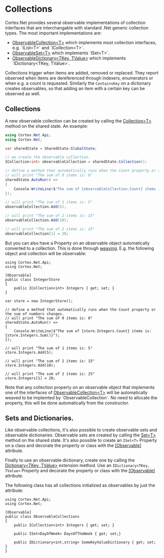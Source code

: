 # Collections

Cortex.Net provides several observable implementations of collection interfaces that are interchangable with standard .Net generic collection types. The most important implementations are:

* [ObservableCollection&lt;T&gt;](xref:Cortex.Net.Types.ObservableCollection`1) which implements most collection interfaces, e.g. `IList<T>` and `ICollection<T>`. 
* [ObservableSet&lt;T&gt;](xref:Cortex.Net.Types.ObservableSet`1) which implements `ISet<T>`.
* [ObservableDictionary&lt;TKey, TValue&gt;](xref:Cortex.Net.Types.ObservableDictionary`2) which implements `IDictionary<TKey, TValue>`.

Collections trigger when items are added, removed or replaced. They report observed when items are dereferenced through indexers, enumerators or when e.g. a count is requested. Similarly the `ContainsKey` on a dictionary creates observables, so that adding an item with a certain key can be observed as well.

## Collections

A new observable collection can be created by calling the [Collection&lt;T&gt;](xref:Cortex.Net.Api.SharedStateObservableExtensions.Collection``1(Cortex.Net.ISharedState,IEnumerable{``0},System.String,Cortex.Net.IEnhancer)) method on the shared state. An example:

```csharp
using Cortex.Net.Api;
using Cortex.Net;

var sharedState = SharedState.GlobalState;

// we create the observable collection.
ICollection<int> observableCollection = sharedState.Collection();

// define a method that automatically runs when the Count property or the sum of numbers changes.
// will print "The sum of 0 items is: 0"
sharedState.AutoRun(r => 
{
    Console.WriteLine($"The sum of {observableCollection.Count} items is: {observableCollection.Sum()}");
});

// will print "The sum of 1 items is: 5"
observableCollection.Add(5);

// will print "The sum of 2 items is: 15"
observableCollection.Add(10);

// will print "The sum of 2 items is: 25"
observableCollection[1] = 20;
```

But you can also have a Property on an observable object automatically converted to a collection. This is done through
[weaving](weaving.md). E.g. the following object and collection will be observable:

```
using Cortex.Net.Api;
using Cortex.Net;

[Observable]
public class IntegerStore
{
    public ICollection<int> Integers { get; set; }
}

var store = new IntegerStore();

// define a method that automatically runs when the Count property or the sum of numbers changes.
// will print "The sum of 0 items is: 0"
sharedState.AutoRun(r => 
{
    Console.WriteLine($"The sum of {store.Integers.Count} items is: {store.Integers.Sum()}");
});

// will print "The sum of 1 items is: 5"
store.Integers.Add(5);

// will print "The sum of 2 items is: 15"
store.Integers.Add(10);

// will print "The sum of 2 items is: 25"
store.Integers[1] = 20;

```

Note that any collection property on an observable object that implements one of the interfaces of
[ObservableCollection&lt;T&gt;](xref:Cortex.Net.Types.ObservableCollection`1) will be automatically
weaved to be implemted by `ObservableCollection`. No need to allocate the property, this will be
done automatically from the constructor.

## Sets and Dictionaries.

Like observable collections, it's also possible to create observable sets and observable dictionaries.
Observable sets are created by calling the [Set&lt;T&gt;](xref:Cortex.Net.Api.SharedStateObservableExtensions.Set``1(Cortex.Net.ISharedState,IEnumerable{``0},System.String,Cortex.Net.IEnhancer))
method on the shared state. It's also possible to create an `ISet<T>` Property on a class and decorate
the property or class with the [[Observable]](xref:Cortex.Net.Api.ObservableAttribute) attribute.

Finally to use an observable dictionary, create one by calling the 
[Dictionary&lt;TKey, TValue&gt;](xref:Cortex.Net.Api.SharedStateObservableExtensions.Dictionary``2(Cortex.Net.ISharedState,IDictionary{``0,``1},System.String,Cortex.Net.IEnhancer))
extension method. Use an `IDictionary<TKey, TValue>` Property and decorate the property or class
with the [[Observable]](xref:Cortex.Net.Api.ObservableAttribute) attribute.

The following class has all collections initialized as observables by just the attribute:

```
using Cortex.Net.Api;
using Cortex.Net;

[Observable]
public class ObservableCollections
{
    public ICollection<int> Integers { get; set; }

    public ISet<DayOfWeek> DaysOfTheWeek { get; set;}

    public IDictionary<int,string> SomeKeyValueDictionary { get; set; }
}

```
